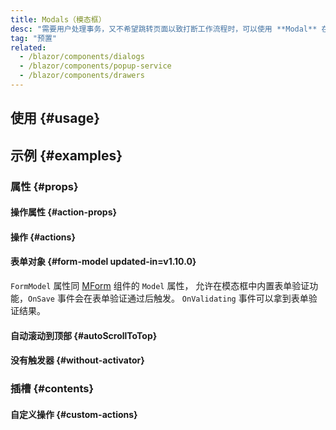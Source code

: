 ```yaml
---
title: Modals（模态框）
desc: "需要用户处理事务，又不希望跳转页面以致打断工作流程时，可以使用 **Modal** 在当前页面正中打开一个浮层，承载相应的操作。"
tag: "预置"
related:
  - /blazor/components/dialogs
  - /blazor/components/popup-service
  - /blazor/components/drawers
---
```


## 使用 {#usage}

<masa-example file="Examples.components.modals.Usage"></masa-example>

## 示例 {#examples}

### 属性 {#props}

#### 操作属性 {#action-props}

<masa-example file="Examples.components.modals.ActionProps"></masa-example>

#### 操作 {#actions}

<masa-example file="Examples.components.modals.Actions"></masa-example>

#### 表单对象 {#form-model updated-in=v1.10.0}

`FormModel` 属性同 [MForm](/blazor/components/forms) 组件的 `Model` 属性，
允许在模态框中内置表单验证功能，`OnSave` 事件会在表单验证通过后触发。
`OnValidating` 事件可以拿到表单验证结果。

<masa-example file="Examples.components.modals.FormModel"></masa-example>

#### 自动滚动到顶部 {#autoScrollToTop}

<masa-example file="Examples.components.modals.ScrollToTopOnHide"></masa-example>

#### 没有触发器 {#without-activator}

<masa-example file="Examples.components.modals.WithoutActivator"></masa-example>

### 插槽 {#contents}

#### 自定义操作 {#custom-actions}

<masa-example file="Examples.components.modals.CustomActions"></masa-example>
